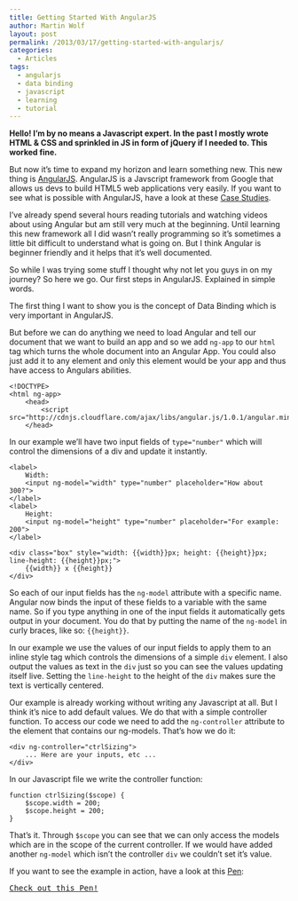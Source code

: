 ```yaml
---
title: Getting Started With AngularJS
author: Martin Wolf
layout: post
permalink: /2013/03/17/getting-started-with-angularjs/
categories:
  - Articles
tags:
  - angularjs
  - data binding
  - javascript
  - learning
  - tutorial
---
```

**Hello! I&#8217;m by no means a Javascript expert. In the past I mostly wrote HTML & CSS and sprinkled in JS in form of jQuery if I needed to. This worked fine.**

But now it&#8217;s time to expand my horizon and learn something new. This new thing is [AngularJS][1]. AngularJS is a Javscript framework from Google that allows us devs to build HTML5 web applications very easily. If you want to see what is possible with AngularJS, have a look at these [Case Studies][2].

I&#8217;ve already spend several hours reading tutorials and watching videos about using Angular but am still very much at the beginning. Until learning this new framework all I did wasn&#8217;t really programming so it&#8217;s sometimes a little bit difficult to understand what is going on. But I think Angular is beginner friendly and it helps that it&#8217;s well documented.

So while I was trying some stuff I thought why not let you guys in on my journey? So here we go. Our first steps in AngularJS. Explained in simple words.

The first thing I want to show you is the concept of Data Binding which is very important in AngularJS.

But before we can do anything we need to load Angular and tell our document that we want to build an app and so we add `ng-app` to our `html` tag which turns the whole document into an Angular App. You could also just add it to any element and only this element would be your app and thus have access to Angulars abilities.

<pre><code class="language-javascript">&lt;!DOCTYPE&gt;
&lt;html ng-app&gt;
    &lt;head&gt;    
        &lt;script src="http://cdnjs.cloudflare.com/ajax/libs/angular.js/1.0.1/angular.min.js"&gt;
    &lt;/head&gt;</code></pre>

In our example we&#8217;ll have two input fields of `type="number"` which will control the dimensions of a div and update it instantly.

<pre><code class="language-markup">&lt;label&gt;
    Width:
    &lt;input ng-model="width" type="number" placeholder="How about 300?"&gt;
&lt;/label&gt;
&lt;label&gt;
    Height:
    &lt;input ng-model="height" type="number" placeholder="For example: 200"&gt;
&lt;/label&gt;
    
&lt;div class="box" style="width: {{width}}px; height: {{height}}px; line-height: {{height}}px;"&gt;
    {{width}} x {{height}}
&lt;/div&gt;</code></pre>

So each of our input fields has the `ng-model` attribute with a specific name. Angular now binds the input of these fields to a variable with the same name. So if you type anything in one of the input fields it automatically gets output in your document. You do that by putting the name of the `ng-model` in curly braces, like so: `{{height}}`.

<!--more-->

In our example we use the values of our input fields to apply them to an inline style tag which controls the dimensions of a simple `div` element. I also output the values as text in the `div` just so you can see the values updating itself live. Setting the `line-height` to the height of the `div` makes sure the text is vertically centered.

Our example is already working without writing any Javascript at all. But I think it&#8217;s nice to add default values. We do that with a simple controller function. To access our code we need to add the `ng-controller` attribute to the element that contains our ng-models. That&#8217;s how we do it:

<pre><code class="language-markup">&lt;div ng-controller="ctrlSizing"&gt;
    ... Here are your inputs, etc ...
&lt;/div&gt;</code></pre>

In our Javascript file we write the controller function:

<pre><code class="language-javascript">function ctrlSizing($scope) {
    $scope.width = 200;
    $scope.height = 200;
}</code></pre>

That&#8217;s it. Through `$scope` you can see that we can only access the models which are in the scope of the current controller. If we would have added another `ng-model` which isn&#8217;t the controller `div` we couldn&#8217;t set it&#8217;s value.

If you want to see the example in action, have a look at this [Pen][3]:

<pre class="codepen" data-height="500" data-type="result" data-href="LmpeH" data-user="martinwolf" data-safe="true"><code></code><a href="http://codepen.io/martinwolf/pen/LmpeH">Check out this Pen!</a></pre>

 [1]: http://angularjs.org
 [2]: http://builtwith.angularjs.org/
 [3]: http://codepen.io/martinwolf/pen/LmpeH